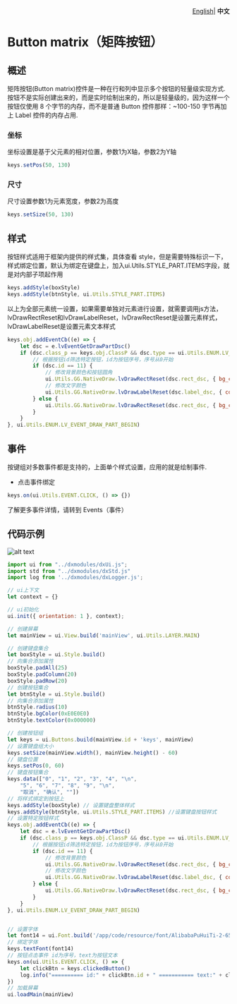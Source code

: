 <p align="right">
    <a href="./README.md">English</a>| <b>中文</b>
</p>


# Button matrix（矩阵按钮）

## 概述
矩阵按钮(Button matrix)控件是一种在行和列中显示多个按钮的轻量级实现方式.按钮不是实际创建出来的，而是实时绘制出来的，所以是轻量级的，因为这样一个按钮仅使用 8 个字节的内存，而不是普通 Button 控件那样：~100-150 字节再加上 Label 控件的内存占用.


### 坐标

坐标设置是基于父元素的相对位置，参数1为X轴，参数2为Y轴
```js
keys.setPos(50, 130)
```

### 尺寸

尺寸设置参数1为元素宽度，参数2为高度
```js
keys.setSize(50, 130)
```
## 样式
按钮样式适用于框架内提供的样式集，具体查看 style，但是需要特殊标识一下，样式绑定位置，默认为绑定在键盘上，加入ui.Utils.STYLE_PART.ITEMS字段，就是对内部子项起作用
```js
keys.addStyle(boxStyle)
keys.addStyle(btnStyle, ui.Utils.STYLE_PART.ITEMS)
```
以上为全部元素统一设置，如果需要单独对元素进行设置，就需要调用js方法，lvDrawRectReset和lvDrawLabelReset，lvDrawRectReset是设置元素样式，lvDrawLabelReset是设置元素文本样式
```js
keys.obj.addEventCb((e) => {
    let dsc = e.lvEventGetDrawPartDsc()
    if (dsc.class_p == keys.obj.ClassP && dsc.type == ui.Utils.ENUM.LV_BTNMATRIX_DRAW_PART_BTN) {
        // 根据按钮id筛选特定按钮，id为按钮序号，序号从0开始
        if (dsc.id == 11) {
            // 修改背景颜色和按钮圆角
            ui.Utils.GG.NativeDraw.lvDrawRectReset(dsc.rect_dsc, { bg_color: 0x2196F3， radius: 30 })
            // 修改文字颜色
            ui.Utils.GG.NativeDraw.lvDrawLabelReset(dsc.label_dsc, { color: 0xFFFFFF })
        } else {
            ui.Utils.GG.NativeDraw.lvDrawRectReset(dsc.rect_dsc, { bg_color: 0xE0E0E0 })
        }
    }
}, ui.Utils.ENUM.LV_EVENT_DRAW_PART_BEGIN)
```

## 事件
按键组对多数事件都是支持的，上面单个样式设置，应用的就是绘制事件.

- 点击事件绑定
```js
keys.on(ui.Utils.EVENT.CLICK, () => {})
```
了解更多事件详情，请转到 Events（事件）

## 代码示例

![alt text](buttons.png)
```js
import ui from "../dxmodules/dxUi.js";
import std from "../dxmodules/dxStd.js"
import log from '../dxmodules/dxLogger.js';

// ui上下文
let context = {}

// ui初始化
ui.init({ orientation: 1 }, context);

// 创建屏幕
let mainView = ui.View.build('mainView', ui.Utils.LAYER.MAIN)

// 创建键盘集合
let boxStyle = ui.Style.build()
// 向集合添加属性
boxStyle.padAll(25)
boxStyle.padColumn(20)
boxStyle.padRow(20)
// 创建按钮集合
let btnStyle = ui.Style.build()
// 向集合添加属性
btnStyle.radius(10)
btnStyle.bgColor(0xE0E0E0)
btnStyle.textColor(0x000000)

// 创建按钮组
let keys = ui.Buttons.build(mainView.id + 'keys', mainView)
// 设置键盘组大小
keys.setSize(mainView.width(), mainView.height() - 60)
// 键盘位置
keys.setPos(0, 60)
// 键盘按钮集合
keys.data(["0", "1", "2", "3", "4", "\n",
    "5", "6", "7", "8", "9", "\n",
    "取消", "确认", ""])
// 将样式绑定到按钮上
keys.addStyle(boxStyle) // 设置键盘整体样式
keys.addStyle(btnStyle, ui.Utils.STYLE_PART.ITEMS) //设置键盘按钮样式
// 设置特定按钮样式
keys.obj.addEventCb((e) => {
    let dsc = e.lvEventGetDrawPartDsc()
    if (dsc.class_p == keys.obj.ClassP && dsc.type == ui.Utils.ENUM.LV_BTNMATRIX_DRAW_PART_BTN) {
        // 根据按钮id筛选特定按钮，id为按钮序号，序号从0开始
        if (dsc.id == 11) {
            // 修改背景颜色
            ui.Utils.GG.NativeDraw.lvDrawRectReset(dsc.rect_dsc, { bg_color: 0x2196F3, radius: 10 })
            // 修改文字颜色
            ui.Utils.GG.NativeDraw.lvDrawLabelReset(dsc.label_dsc, { color: 0xFFFFFF })
        } else {
            ui.Utils.GG.NativeDraw.lvDrawRectReset(dsc.rect_dsc, { bg_color: 0xE0E0E0 })
        }
    }
}, ui.Utils.ENUM.LV_EVENT_DRAW_PART_BEGIN)


// 设置字体
let font14 = ui.Font.build('/app/code/resource/font/AlibabaPuHuiTi-2-65-Medium.ttf', 14, ui.Utils.FONT_STYLE.NORMAL)
// 绑定字体
keys.textFont(font14)
// 按钮点击事件 id为序号，text为按钮文本
keys.on(ui.Utils.EVENT.CLICK, () => {
    let clickBtn = keys.clickedButton()
    log.info("========== id:" + clickBtn.id + " =========== text:" + clickBtn.text)
})
// 加载屏幕
ui.loadMain(mainView)
```